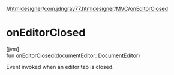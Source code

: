//[htmldesigner](../../../index.md)/[com.jdngray77.htmldesigner](../index.md)/[MVC](index.md)/[onEditorClosed](on-editor-closed.md)

# onEditorClosed

[jvm]\
fun [onEditorClosed](on-editor-closed.md)(documentEditor: [DocumentEditor](../../com.jdngray77.htmldesigner.frontend/-document-editor/index.md))

Event invoked when an editor tab is closed.
